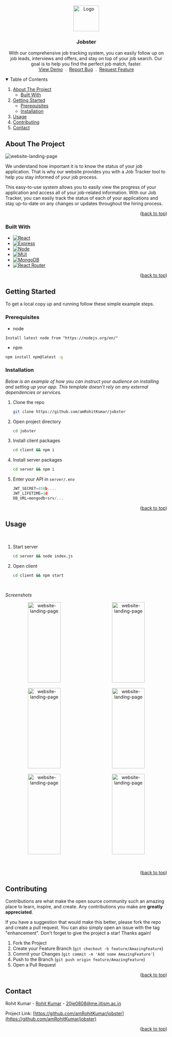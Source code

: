 <a name="readme-top" id="readme-top"></a>

<!-- PROJECT LOGO -->
<br />
<div align="center">
  <a href="https://jobster-project.netlify.app">
    <img src="https://jobster-project.netlify.app/favicon.ico" alt="Logo" width="80" height="80">
  </a>

  <h3 align="center">Jobster</h3>

  <p align="center">
    With our comprehensive job tracking system, you can easily follow up on job leads, interviews and offers, and stay on top of your job search. Our goal is to help you find the perfect job match, faster.
    <br />
    <a href="https://jobster-project.netlify.app">View Demo</a>
    &nbsp;.&nbsp;
    <a href="https://github.com/amRohitKumar/jobster/issues">Report Bug</a>
    &nbsp;.&nbsp;
    <a href="https://github.com/amRohitKumar/jobster/issues">Request Feature</a>
  </p>
</div>

<!-- TABLE OF CONTENTS -->
<details open>
  <summary>Table of Contents</summary>
  <ol>
    <li>
      <a href="#about-the-project">About The Project</a>
      <ul>
        <li><a href="#built-with">Built With</a></li>
      </ul>
    </li>
    <li>
      <a href="#getting-started">Getting Started</a>
      <ul>
        <li><a href="#prerequisites">Prerequisites</a></li>
        <li><a href="#installation">Installation</a></li>
      </ul>
    </li>
    <li><a href="#usage">Usage</a></li>
    <li><a href="#contributing">Contributing</a></li>
    <li><a href="#contact">Contact</a></li>
  </ol>
</details>

<!-- ABOUT THE PROJECT -->

## About The Project

<img src="https://jobster-project.netlify.app/static/images/jobster-landing-md.png" alt="website-landing-page" width="" height="">

We understand how important it is to know the status of your job application. That is why our website provides you with a Job Tracker tool to help you stay informed of your job process.

This easy-to-use system allows you to easily view the progress of your application and access all of your job-related information. With our Job Tracker, you can easily track the status of each of your applications and stay up-to-date on any changes or updates throughout the hiring process.

<p align="right">(<a href="#readme-top">back to top</a>)</p>

### Built With

- [![React][react.js]][react-url]
- [![Express][express]][express-url]
- [![Node][node.js]][node-url]
- [![MUI][mui]][mui-url]
- [![MongoDB][mongodb]][mongodb-url]
- [![React Router][react-router]][react-router-url]

<p align="right">(<a href="#readme-top">back to top</a>)</p>

<!-- GETTING STARTED -->

## Getting Started

To get a local copy up and running follow these simple example steps.

### Prerequisites

- node
```
Install latest node from "https://nodejs.org/en/"
```

- npm
 ```sh
 npm install npm@latest -g
````

### Installation

_Below is an example of how you can instruct your audience on installing and setting up your app. This template doesn't rely on any external dependencies or services._

1. Clone the repo
   ```sh
   git clone https://github.com/amRohitKumar/jobster
   ```
2. Open project directory
    ```sh
    cd jobster
    ```
3. Install client packages
   ```sh
   cd client && npm i
   ```
4. Install server packages
    ```sh
    cd server && npm i
    ```
5. Enter your API in `server/.env`
   ```js
   JWT_SECRET=458b....
   JWT_LIFETIME=1d
   DB_URL=mongodb+srv/...
   ```

<p align="right">(<a href="#readme-top">back to top</a>)</p>

<!-- USAGE EXAMPLES -->

## Usage

<br>

1. Start server
   ```sh
   cd server && node index.js
   ```
2. Open client
    ```sh
    cd client && npm start
    ```
<br>

_Screenshots_

<p align="middle">
<img src="https://jobster-project.netlify.app/static/images/project-screenshot-1.png" alt="website-landing-page" width="45%" height="250"> 
&nbsp; &nbsp; &nbsp; &nbsp;
<img src="https://jobster-project.netlify.app/static/images/project-screenshot-2.png" alt="website-landing-page" width="45%" height="250"> 
</p>

<p align="middle">
<img src="https://jobster-project.netlify.app/static/images/project-screenshot-3.png" alt="website-landing-page" width="45%" height="250"> 
&nbsp; &nbsp; &nbsp; &nbsp;
<img src="https://jobster-project.netlify.app/static/images/project-screenshot-4.png" alt="website-landing-page" width="45%" height="250"> 
</p>

<p align="middle">
<img src="https://jobster-project.netlify.app/static/images/project-screenshot-5.png" alt="website-landing-page" width="45%" height="250"> 
&nbsp; &nbsp; &nbsp; &nbsp;
<img src="https://jobster-project.netlify.app/static/images/project-screenshot-6.png" alt="website-landing-page" width="45%" height="250"> 
</p>
<br>

<p align="right">(<a href="#readme-top">back to top</a>)</p>

<!-- CONTRIBUTING -->

## Contributing

Contributions are what make the open source community such an amazing place to learn, inspire, and create. Any contributions you make are **greatly appreciated**.

If you have a suggestion that would make this better, please fork the repo and create a pull request. You can also simply open an issue with the tag "enhancement".
Don't forget to give the project a star! Thanks again!

1. Fork the Project
2. Create your Feature Branch (`git checkout -b feature/AmazingFeature`)
3. Commit your Changes (`git commit -m 'Add some AmazingFeature'`)
4. Push to the Branch (`git push origin feature/AmazingFeature`)
5. Open a Pull Request

<p align="right">(<a href="#readme-top">back to top</a>)</p>

<!-- CONTACT -->

## Contact

Rohit Kumar - [Rohit Kumar](https://www.linkedin.com/in/rohit-kumar-8ba1241bb/) - 20je0808@me.iitism.ac.in

Project Link: [https://github.com/amRohitKumar/jobster](https://github.com/amRohitKumar/jobster)

<p align="right">(<a href="#readme-top">back to top</a>)</p>

<!-- ACKNOWLEDGMENTS -->

[contributors-shield]: https://img.shields.io/github/contributors/othneildrew/Best-README-Template.svg?style=for-the-badge
[contributors-url]: https://github.com/othneildrew/Best-README-Template/graphs/contributors
[forks-shield]: https://img.shields.io/github/forks/othneildrew/Best-README-Template.svg?style=for-the-badge
[forks-url]: https://github.com/othneildrew/Best-README-Template/network/members
[stars-shield]: https://img.shields.io/github/stars/othneildrew/Best-README-Template.svg?style=for-the-badge
[stars-url]: https://github.com/othneildrew/Best-README-Template/stargazers
[issues-shield]: https://img.shields.io/github/issues/othneildrew/Best-README-Template.svg?style=for-the-badge
[issues-url]: https://github.com/othneildrew/Best-README-Template/issues
[license-shield]: https://img.shields.io/github/license/othneildrew/Best-README-Template.svg?style=for-the-badge
[license-url]: https://github.com/othneildrew/Best-README-Template/blob/master/LICENSE.txt
[linkedin-shield]: https://img.shields.io/badge/-LinkedIn-black.svg?style=for-the-badge&logo=linkedin&colorB=555
[linkedin-url]: https://linkedin.com/in/othneildrew
[react.js]: https://img.shields.io/badge/React-20232A?style=for-the-badge&logo=react&logoColor=61DAFB
[react-url]: https://reactjs.org/
[express]: https://img.shields.io/badge/Express-20232A?style=for-the-badge&logo=express&logoColor=#000000
[express-url]: https://expressjs.com/
[node.js]: https://img.shields.io/badge/Node.js-20232A?style=for-the-badge&logo=node.js&logoColor=#339933
[node-url]: https://nodejs.org/en/
[mui]: https://img.shields.io/badge/MUI-20232A?style=for-the-badge&logo=mui&logoColor=#007FFF
[mui-url]: https://mui.com/
[mongodb]: https://img.shields.io/badge/MongoDB-20232A?style=for-the-badge&logo=MongoDB&logoColor=#47A248
[mongodb-url]: https://www.mongodb.com/home
[react-router]: https://img.shields.io/badge/React_Router-20232A?style=for-the-badge&logo=React-Router&logoColor=#CA4245
[react-router-url]: https://reactrouter.com/en/main
